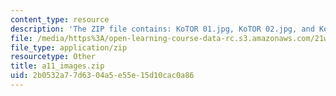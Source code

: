 ```yaml
---
content_type: resource
description: 'The ZIP file contains: KoTOR 01.jpg, KoTOR 02.jpg, and KoTOR 03.jpg.'
file: /media/https%3A/open-learning-course-data-rc.s3.amazonaws.com/21w-765j-interactive-and-non-linear-narrative-theory-and-practice-spring-2004/2b0532a77d6304a5e55e15d10cac0a86_a11_images.zip
file_type: application/zip
resourcetype: Other
title: a11_images.zip
uid: 2b0532a7-7d63-04a5-e55e-15d10cac0a86
---
```

